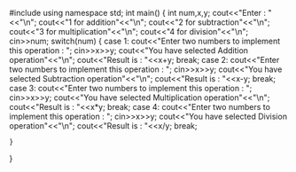 #include<iostream>
using namespace std;
int main()
{
    int num,x,y;
    cout<<"Enter : "<<"\n";
    cout<<"1 for addition"<<"\n";
    cout<<"2 for subtraction"<<"\n";
    cout<<"3 for multiplication"<<"\n";
    cout<<"4 for division"<<"\n";
    cin>>num;
    switch(num)
    {
        case 1:
        cout<<"Enter two numbers to implement this operation : ";
        cin>>x>>y;
        cout<<"You have selected Addition operation"<<"\n";
        cout<<"Result is : "<<x+y;
        break;
        case 2:
        cout<<"Enter two numbers to implement this operation : ";
        cin>>x>>y;
        cout<<"You have selected Subtraction operation"<<"\n";
        cout<<"Result is : "<<x-y;
        break;
        case 3:
         cout<<"Enter two numbers to implement this operation : ";
         cin>>x>>y;
         cout<<"You have selected Multiplication operation"<<"\n";
         cout<<"Result is : "<<x*y;
         break;
         case 4:
         cout<<"Enter two numbers to implement this operation : ";
         cin>>x>>y;
         cout<<"You have selected Division operation"<<"\n";
         cout<<"Result is : "<<x/y;
         break;



    }
   


}
